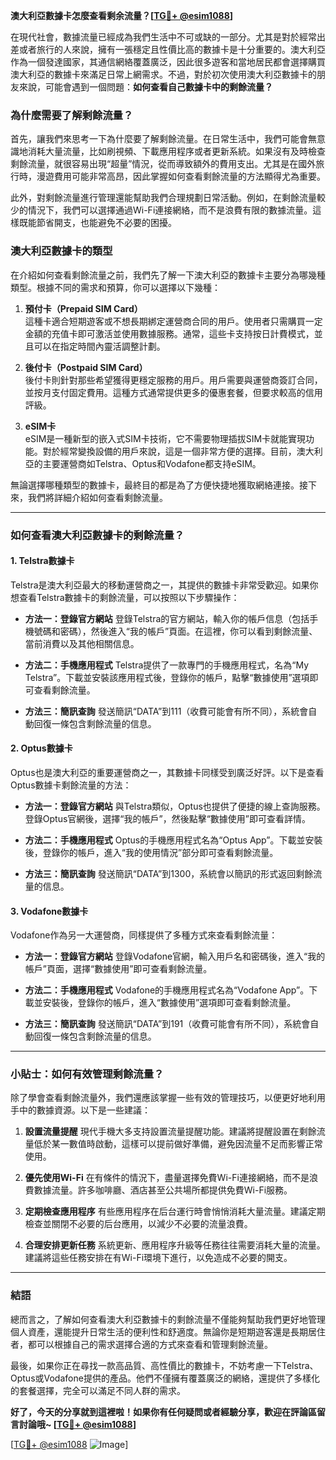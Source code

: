**澳大利亞數據卡怎麼查看剩余流量？[[TG💪+ @esim1088](https://t.me/s/esim1088)]**

在現代社會，數據流量已經成為我們生活中不可或缺的一部分。尤其是對於經常出差或者旅行的人來說，擁有一張穩定且性價比高的數據卡是十分重要的。澳大利亞作為一個發達國家，其通信網絡覆蓋廣泛，因此很多遊客和當地居民都會選擇購買澳大利亞的數據卡來滿足日常上網需求。不過，對於初次使用澳大利亞數據卡的朋友來說，可能會遇到一個問題：**如何查看自己數據卡中的剩餘流量？**

### **為什麼需要了解剩餘流量？**
首先，讓我們來思考一下為什麼要了解剩餘流量。在日常生活中，我們可能會無意識地消耗大量流量，比如刷視頻、下載應用程序或者更新系統。如果沒有及時檢查剩餘流量，就很容易出現“超量”情況，從而導致額外的費用支出。尤其是在國外旅行時，漫遊費用可能非常高昂，因此掌握如何查看剩餘流量的方法顯得尤為重要。

此外，對剩餘流量進行管理還能幫助我們合理規劃日常活動。例如，在剩餘流量較少的情況下，我們可以選擇通過Wi-Fi連接網絡，而不是浪費有限的數據流量。這樣既能節省開支，也能避免不必要的困擾。

### **澳大利亞數據卡的類型**
在介紹如何查看剩餘流量之前，我們先了解一下澳大利亞的數據卡主要分為哪幾種類型。根據不同的需求和預算，你可以選擇以下幾種：

1. **預付卡（Prepaid SIM Card）**  
   這種卡適合短期遊客或不想長期綁定運營商合同的用戶。使用者只需購買一定金額的充值卡即可激活並使用數據服務。通常，這些卡支持按日計費模式，並且可以在指定時間內靈活調整計劃。

2. **後付卡（Postpaid SIM Card）**  
   後付卡則針對那些希望獲得更穩定服務的用戶。用戶需要與運營商簽訂合同，並按月支付固定費用。這種方式通常提供更多的優惠套餐，但要求較高的信用評級。

3. **eSIM卡**  
   eSIM是一種新型的嵌入式SIM卡技術，它不需要物理插拔SIM卡就能實現功能。對於經常變換設備的用戶來說，這是一個非常方便的選擇。目前，澳大利亞的主要運營商如Telstra、Optus和Vodafone都支持eSIM。

無論選擇哪種類型的數據卡，最終目的都是為了方便快捷地獲取網絡連接。接下來，我們將詳細介紹如何查看剩餘流量。

---

### **如何查看澳大利亞數據卡的剩餘流量？**

#### **1. Telstra數據卡**
Telstra是澳大利亞最大的移動運營商之一，其提供的數據卡非常受歡迎。如果你想查看Telstra數據卡的剩餘流量，可以按照以下步驟操作：

- **方法一：登錄官方網站**
  登錄Telstra的官方網站，輸入你的帳戶信息（包括手機號碼和密碼），然後進入“我的帳戶”頁面。在這裡，你可以看到剩餘流量、當前消費以及其他相關信息。

- **方法二：手機應用程式**
  Telstra提供了一款專門的手機應用程式，名為“My Telstra”。下載並安裝該應用程式後，登錄你的帳戶，點擊“數據使用”選項即可查看剩餘流量。

- **方法三：簡訊查詢**
  發送簡訊“DATA”到111（收費可能會有所不同），系統會自動回復一條包含剩餘流量的信息。

#### **2. Optus數據卡**
Optus也是澳大利亞的重要運營商之一，其數據卡同樣受到廣泛好評。以下是查看Optus數據卡剩餘流量的方法：

- **方法一：登錄官方網站**
  與Telstra類似，Optus也提供了便捷的線上查詢服務。登錄Optus官網後，選擇“我的帳戶”，然後點擊“數據使用”即可查看詳情。

- **方法二：手機應用程式**
  Optus的手機應用程式名為“Optus App”。下載並安裝後，登錄你的帳戶，進入“我的使用情況”部分即可查看剩餘流量。

- **方法三：簡訊查詢**
  發送簡訊“DATA”到1300，系統會以簡訊的形式返回剩餘流量的信息。

#### **3. Vodafone數據卡**
Vodafone作為另一大運營商，同樣提供了多種方式來查看剩餘流量：

- **方法一：登錄官方網站**
  登錄Vodafone官網，輸入用戶名和密碼後，進入“我的帳戶”頁面，選擇“數據使用”即可查看剩餘流量。

- **方法二：手機應用程式**
  Vodafone的手機應用程式名為“Vodafone App”。下載並安裝後，登錄你的帳戶，進入“數據使用”選項即可查看剩餘流量。

- **方法三：簡訊查詢**
  發送簡訊“DATA”到191（收費可能會有所不同），系統會自動回復一條包含剩餘流量的信息。

---

### **小貼士：如何有效管理剩餘流量？**

除了學會查看剩餘流量外，我們還應該掌握一些有效的管理技巧，以便更好地利用手中的數據資源。以下是一些建議：

1. **設置流量提醒**
   現代手機大多支持設置流量提醒功能。建議將提醒設置在剩餘流量低於某一數值時啟動，這樣可以提前做好準備，避免因流量不足而影響正常使用。

2. **優先使用Wi-Fi**
   在有條件的情況下，盡量選擇免費Wi-Fi連接網絡，而不是浪費數據流量。許多咖啡廳、酒店甚至公共場所都提供免費Wi-Fi服務。

3. **定期檢查應用程序**
   有些應用程序在后台運行時會悄悄消耗大量流量。建議定期檢查並關閉不必要的后台應用，以減少不必要的流量浪費。

4. **合理安排更新任務**
   系統更新、應用程序升級等任務往往需要消耗大量的流量。建議將這些任務安排在有Wi-Fi環境下進行，以免造成不必要的開支。

---

### **結語**

總而言之，了解如何查看澳大利亞數據卡的剩餘流量不僅能夠幫助我們更好地管理個人資產，還能提升日常生活的便利性和舒適度。無論你是短期遊客還是長期居住者，都可以根據自己的需求選擇合適的方式來查看和管理剩餘流量。

最後，如果你正在尋找一款高品質、高性價比的數據卡，不妨考慮一下Telstra、Optus或Vodafone提供的產品。他們不僅擁有覆蓋廣泛的網絡，還提供了多樣化的套餐選擇，完全可以滿足不同人群的需求。

**好了，今天的分享就到這裡啦！如果你有任何疑問或者經驗分享，歡迎在評論區留言討論哦~ [[TG💪+ @esim1088](https://t.me/s/esim1088)]**

[[TG💪+ @esim1088](https://t.me/s/esim1088) ![Image](https://i.postimg.cc/4NQfJmqS/Snipaste-2025-05-13-00-14-12.png)]